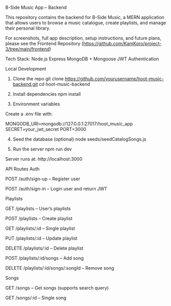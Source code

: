 B-Side Music App – Backend

This repository contains the backend for B-Side Music, a MERN application that allows users to browse a music catalogue, create playlists, and manage their personal library.

For screenshots, full app description, setup instructions, and future plans, please see the Frontend Repository (https://github.com/KamKoro/project-3/tree/main/frontend)


Tech Stack:
Node.js
Express
MongoDB + Mongoose
JWT Authentication

Local Development
1. Clone the repo
git clone https://github.com/yourusername/hoot-music-backend.git
cd hoot-music-backend

2. Install dependencies
npm install

3. Environment variables

Create a .env file with:

MONGODB_URI=mongodb://127.0.0.1:27017/hoot_music_app
SECRET=your_jwt_secret
PORT=3000

4. Seed the database (optional)
node seeds/seedCatalogSongs.js

5. Run the server
npm run dev


Server runs at:
http://localhost:3000

API Routes
Auth

POST /auth/sign-up – Register user

POST /auth/sign-in – Login user and return JWT

Playlists

GET /playlists – User’s playlists

POST /playlists – Create playlist

GET /playlists/:id – Single playlist

PUT /playlists/:id – Update playlist

DELETE /playlists/:id – Delete playlist

POST /playlists/:id/songs – Add song

DELETE /playlists/:id/songs/:songId – Remove song

Songs

GET /songs – Get songs (supports search query)

GET /songs/:id – Single song
